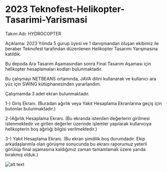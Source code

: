 # 2023 Teknofest-Helikopter-Tasarimi-Yarismasi
Takım Adı: HYDROCOPTER

Açıklama: 2023 Yılında 5 gurup üyesi ve 1 danışmandan oluşan ekibimiz ile beraber Teknofest tarafından düzenlenen Helikopter Tasarımı Yarışmasına katıldık. 

Bu depoda Ara Tasarım Aşamasından sonra Final Tasarım Aşaması için helikopter hesaplamaları kodları bulunmaktadır. 


Bu çalışmayı NETBEANS ortamında, JAVA dilini kullanarak ve kullanıcı ara yüz için SWING kütüphanesinden yararlandım.    

Çalışmamda 3 adet ekran bulunmaktadır. 

1-) Giriş Ekranı. (Buradan ağırlık veya Yakıt Hesaplama Ekranlarına geçiş için butonlar bulunmaktadır.)

2-)Ağırlık Hesaplama Ekranı. (Bu ekranda istenilen değerlerin girilmesi istenmektedir ve girilen değerler üzerinde işlemler yapılarak kullanıcıya helikopterin boş ağırlığı bilgisi verilmektedir.)

3-) Yakıt Hesaplama Ekranı. (Bu ekran şimdilik boş durumdadır. Ekip arkadaşlarımla olan görüşme sonucunda bu ekranı raporumuz yeterli görülüp final aşamasına kaldığımız zaman tamamlamak üzere yarıda bırakmış olduk.)



![alt text](https://drive.google.com/file/d/14hXy2ycvDewfmEI5xUcwE59_hXnVAf0U/view?usp=sharing)
